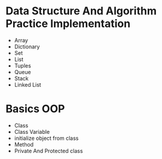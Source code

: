 # Data Structure And Algorithm Practice Implementation
- Array
- Dictionary
- Set
- List
- Tuples
- Queue
- Stack
- Linked List 

# Basics OOP
- Class
- Class Variable
- initialize object from class
- Method
- Private And Protected class

